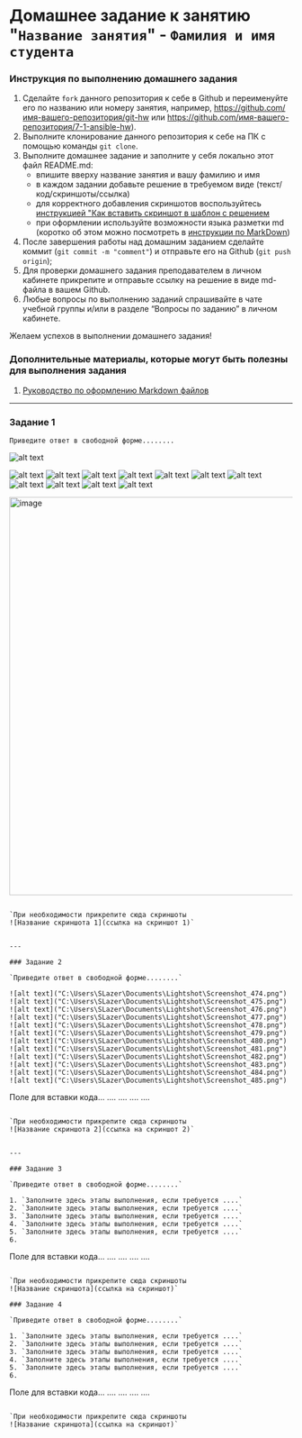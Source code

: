 # Домашнее задание к занятию "`Название занятия`" - `Фамилия и имя студента`


### Инструкция по выполнению домашнего задания

   1. Сделайте `fork` данного репозитория к себе в Github и переименуйте его по названию или номеру занятия, например, https://github.com/имя-вашего-репозитория/git-hw или  https://github.com/имя-вашего-репозитория/7-1-ansible-hw).
   2. Выполните клонирование данного репозитория к себе на ПК с помощью команды `git clone`.
   3. Выполните домашнее задание и заполните у себя локально этот файл README.md:
      - впишите вверху название занятия и вашу фамилию и имя
      - в каждом задании добавьте решение в требуемом виде (текст/код/скриншоты/ссылка)
      - для корректного добавления скриншотов воспользуйтесь [инструкцией "Как вставить скриншот в шаблон с решением](https://github.com/netology-code/sys-pattern-homework/blob/main/screen-instruction.md)
      - при оформлении используйте возможности языка разметки md (коротко об этом можно посмотреть в [инструкции  по MarkDown](https://github.com/netology-code/sys-pattern-homework/blob/main/md-instruction.md))
   4. После завершения работы над домашним заданием сделайте коммит (`git commit -m "comment"`) и отправьте его на Github (`git push origin`);
   5. Для проверки домашнего задания преподавателем в личном кабинете прикрепите и отправьте ссылку на решение в виде md-файла в вашем Github.
   6. Любые вопросы по выполнению заданий спрашивайте в чате учебной группы и/или в разделе “Вопросы по заданию” в личном кабинете.
   
Желаем успехов в выполнении домашнего задания!
   
### Дополнительные материалы, которые могут быть полезны для выполнения задания

1. [Руководство по оформлению Markdown файлов](https://gist.github.com/Jekins/2bf2d0638163f1294637#Code)

---

### Задание 1

`Приведите ответ в свободной форме........`


![alt text](https://github.com/SLzDevOps/netology-education-hw81/blob/main/Screenshot_463.png")

![alt text]("C:\Users\SLazer\Documents\Lightshot\Screenshot_464.png")
![alt text]("C:\Users\SLazer\Documents\Lightshot\Screenshot_465.png")
![alt text]("C:\Users\SLazer\Documents\Lightshot\Screenshot_466.png")
![alt text]("C:\Users\SLazer\Documents\Lightshot\Screenshot_467.png")
![alt text]("C:\Users\SLazer\Documents\Lightshot\Screenshot_468.png")
![alt text]("C:\Users\SLazer\Documents\Lightshot\Screenshot_469.png")
![alt text]("C:\Users\SLazer\Documents\Lightshot\Screenshot_470.png")
![alt text]("C:\Users\SLazer\Documents\Lightshot\Screenshot_471.png")
![alt text]("C:\Users\SLazer\Documents\Lightshot\Screenshot_472.png")
![alt text]("C:\Users\SLazer\Documents\Lightshot\Screenshot_473.png")
![alt text]("C:\Users\SLazer\Documents\Lightshot\Screenshot_485.png")



<img width="918" height="707" alt="image" src="https://github.com/user-attachments/assets/8c015bcc-c83b-4165-905e-15a34bcd886e" />

```

`При необходимости прикрепитe сюда скриншоты
![Название скриншота 1](ссылка на скриншот 1)`


---

### Задание 2

`Приведите ответ в свободной форме........`

![alt text]("C:\Users\SLazer\Documents\Lightshot\Screenshot_474.png")
![alt text]("C:\Users\SLazer\Documents\Lightshot\Screenshot_475.png")
![alt text]("C:\Users\SLazer\Documents\Lightshot\Screenshot_476.png")
![alt text]("C:\Users\SLazer\Documents\Lightshot\Screenshot_477.png")
![alt text]("C:\Users\SLazer\Documents\Lightshot\Screenshot_478.png")
![alt text]("C:\Users\SLazer\Documents\Lightshot\Screenshot_479.png")
![alt text]("C:\Users\SLazer\Documents\Lightshot\Screenshot_480.png")
![alt text]("C:\Users\SLazer\Documents\Lightshot\Screenshot_481.png")
![alt text]("C:\Users\SLazer\Documents\Lightshot\Screenshot_482.png")
![alt text]("C:\Users\SLazer\Documents\Lightshot\Screenshot_483.png")
![alt text]("C:\Users\SLazer\Documents\Lightshot\Screenshot_484.png")
![alt text]("C:\Users\SLazer\Documents\Lightshot\Screenshot_485.png")

```
Поле для вставки кода...
....
....
....
....
```

`При необходимости прикрепитe сюда скриншоты
![Название скриншота 2](ссылка на скриншот 2)`


---

### Задание 3

`Приведите ответ в свободной форме........`

1. `Заполните здесь этапы выполнения, если требуется ....`
2. `Заполните здесь этапы выполнения, если требуется ....`
3. `Заполните здесь этапы выполнения, если требуется ....`
4. `Заполните здесь этапы выполнения, если требуется ....`
5. `Заполните здесь этапы выполнения, если требуется ....`
6. 

```
Поле для вставки кода...
....
....
....
....
```

`При необходимости прикрепитe сюда скриншоты
![Название скриншота](ссылка на скриншот)`

### Задание 4

`Приведите ответ в свободной форме........`

1. `Заполните здесь этапы выполнения, если требуется ....`
2. `Заполните здесь этапы выполнения, если требуется ....`
3. `Заполните здесь этапы выполнения, если требуется ....`
4. `Заполните здесь этапы выполнения, если требуется ....`
5. `Заполните здесь этапы выполнения, если требуется ....`
6. 

```
Поле для вставки кода...
....
....
....
....
```

`При необходимости прикрепитe сюда скриншоты
![Название скриншота](ссылка на скриншот)`
